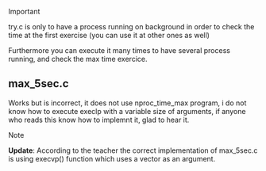 > [!IMPORTANT]
> try.c is only to have a process running on background in order to check the time at the first exercise (you can use it at other ones as well)
> 
> Furthermore you can execute it many times to have several process running, and check the max time exercice.

## max_5sec.c
Works but is incorrect, it does not use nproc_time_max program, i do not know how to execute execlp with a variable size of arguments, if anyone who reads this know how to implemnt it, glad to hear it.

> [!NOTE]
> **Update**: According to the teacher the correct implementation of max_5sec.c is using execvp() function which uses a vector as an argument.
